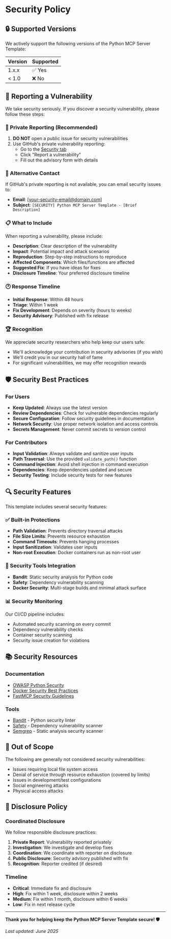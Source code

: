 # Security Policy

## 🔒 Supported Versions

We actively support the following versions of the Python MCP Server Template:

| Version | Supported          |
| ------- | ------------------ |
| 1.x.x   | ✅ Yes             |
| < 1.0   | ❌ No              |

## 🚨 Reporting a Vulnerability

We take security seriously. If you discover a security vulnerability, please follow these steps:

### 🔐 Private Reporting (Recommended)

1. **DO NOT** open a public issue for security vulnerabilities
2. Use GitHub's private vulnerability reporting:
   - Go to the [Security tab](https://github.com/[your-username]/python-mcp-server-template/security)
   - Click "Report a vulnerability"
   - Fill out the advisory form with details

### 📧 Alternative Contact

If GitHub's private reporting is not available, you can email security issues to:
- **Email**: [your-security-email@domain.com]
- **Subject**: `[SECURITY] Python MCP Server Template - [Brief Description]`

### 📋 What to Include

When reporting a vulnerability, please include:

- **Description**: Clear description of the vulnerability
- **Impact**: Potential impact and attack scenarios
- **Reproduction**: Step-by-step instructions to reproduce
- **Affected Components**: Which files/functions are affected
- **Suggested Fix**: If you have ideas for fixes
- **Disclosure Timeline**: Your preferred disclosure timeline

### 🕐 Response Timeline

- **Initial Response**: Within 48 hours
- **Triage**: Within 1 week
- **Fix Development**: Depends on severity (hours to weeks)
- **Security Advisory**: Published with fix release

### 🏆 Recognition

We appreciate security researchers who help keep our users safe:

- We'll acknowledge your contribution in security advisories (if you wish)
- We'll credit you in our security hall of fame
- For significant vulnerabilities, we may offer recognition rewards

## 🛡️ Security Best Practices

### For Users

- **Keep Updated**: Always use the latest version
- **Review Dependencies**: Check for vulnerable dependencies regularly
- **Secure Configuration**: Follow security guidelines in documentation
- **Network Security**: Use proper network isolation and access controls
- **Secrets Management**: Never commit secrets to version control

### For Contributors

- **Input Validation**: Always validate and sanitize user inputs
- **Path Traversal**: Use the provided `validate_path()` function
- **Command Injection**: Avoid shell injection in command execution
- **Dependencies**: Keep dependencies updated and secure
- **Security Testing**: Include security tests for new features

## 🔍 Security Features

This template includes several security features:

### ✅ Built-in Protections

- **Path Validation**: Prevents directory traversal attacks
- **File Size Limits**: Prevents resource exhaustion
- **Command Timeouts**: Prevents hanging processes
- **Input Sanitization**: Validates user inputs
- **Non-root Execution**: Docker containers run as non-root user

### 🔧 Security Tools Integration

- **Bandit**: Static security analysis for Python code
- **Safety**: Dependency vulnerability scanning
- **Docker Security**: Multi-stage builds and minimal attack surface

### 📊 Security Monitoring

Our CI/CD pipeline includes:

- Automated security scanning on every commit
- Dependency vulnerability checks
- Container security scanning
- Security issue creation for violations

## 📚 Security Resources

### Documentation

- [OWASP Python Security](https://owasp.org/www-pdf-archive/OWASP_Python_Security_Project_Technical_Implementation_Guide.pdf)
- [Docker Security Best Practices](https://docs.docker.com/engine/security/)
- [FastMCP Security Guidelines](https://github.com/jlowin/fastmcp#security)

### Tools

- [Bandit](https://bandit.readthedocs.io/) - Python security linter
- [Safety](https://pyup.io/safety/) - Dependency vulnerability scanner
- [Semgrep](https://semgrep.dev/) - Static analysis security scanner

## 🚫 Out of Scope

The following are generally not considered security vulnerabilities:

- Issues requiring local file system access
- Denial of service through resource exhaustion (covered by limits)
- Issues in development/test configurations
- Social engineering attacks
- Physical access attacks

## 📝 Disclosure Policy

### Coordinated Disclosure

We follow responsible disclosure practices:

1. **Private Report**: Vulnerability reported privately
2. **Investigation**: We investigate and develop fixes
3. **Coordination**: We coordinate with reporter on disclosure
4. **Public Disclosure**: Security advisory published with fix
5. **Recognition**: Reporter credited (if desired)

### Timeline

- **Critical**: Immediate fix and disclosure
- **High**: Fix within 1 week, disclosure within 2 weeks
- **Medium**: Fix within 1 month, disclosure within 6 weeks
- **Low**: Fix in next release cycle

---

**Thank you for helping keep the Python MCP Server Template secure! 🛡️**

*Last updated: June 2025*
